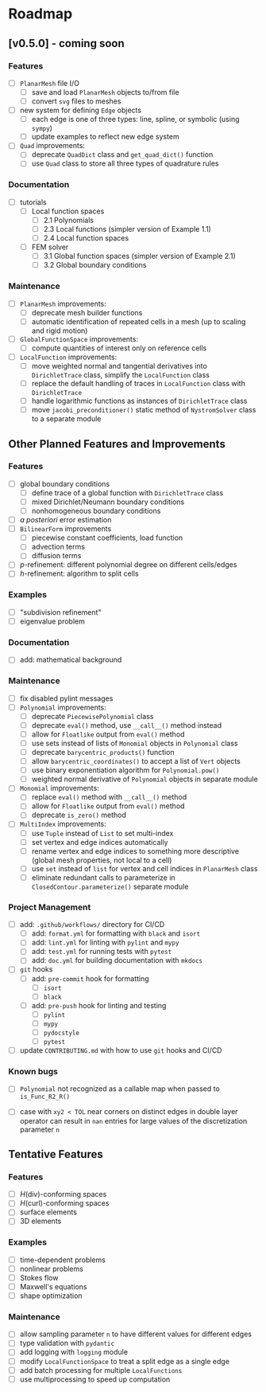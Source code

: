 # Roadmap

## [v0.5.0] - coming soon

### Features
- [ ] `PlanarMesh` file I/O
  - [ ] save and load `PlanarMesh` objects to/from file
  - [ ] convert `svg` files to meshes
- [ ] new system for defining `Edge` objects
  - [ ] each edge is one of three types: line, spline, or symbolic (using `sympy`)
  - [ ] update examples to reflect new edge system
- [ ] `Quad` improvements:
  - [ ] deprecate `QuadDict` class and `get_quad_dict()` function
  - [ ] use `Quad` class to store all three types of quadrature rules

### Documentation
- [ ] tutorials
    - [ ] Local function spaces
        - [ ] 2.1 Polynomials
        - [ ] 2.3 Local functions (simpler version of Example 1.1)
        - [ ] 2.4 Local function spaces
    - [ ] FEM solver
        - [ ] 3.1 Global function spaces (simpler version of Example 2.1)
        - [ ] 3.2 Global boundary conditions

### Maintenance
- [ ] `PlanarMesh` improvements:
  - [ ] deprecate mesh builder functions
  - [ ] automatic identification of repeated cells in a mesh (up to scaling
    and rigid motion)
- [ ] `GlobalFunctionSpace` improvements:
  - [ ] compute quantities of interest only on reference cells
- [ ] `LocalFunction` improvements:
  - [ ] move weighted normal and tangential derivatives into `DirichletTrace`
  class, simplify the `LocalFunction` class
  - [ ] replace the default handling of traces in `LocalFunction` class with `DirichletTrace`
  - [ ] handle logarithmic functions as instances of `DirichletTrace` class
  - [ ] move `jacobi_preconditioner()` static method of `NystromSolver` class to a separate module

## Other Planned Features and Improvements

### Features
- [ ] global boundary conditions
    - [ ] define trace of a global function with `DirichletTrace` class
    - [ ] mixed Dirichlet/Neumann boundary conditions
    - [ ] nonhomogeneous boundary conditions
- [ ] *a posteriori* error estimation
- [ ] `BilinearForm` improvements
    - [ ] piecewise constant coefficients, load function
    - [ ] advection terms
    - [ ] diffusion terms
- [ ] $p$-refinement: different polynomial degree on different cells/edges
- [ ] $h$-refinement: algorithm to split cells

### Examples
- [ ] "subdivision refinement"
- [ ] eigenvalue problem

### Documentation
- [ ] add: mathematical background

### Maintenance
- [ ] fix disabled pylint messages
- [ ] `Polynomial` improvements:
  - [ ] deprecate `PiecewisePolynomial` class
  - [ ] deprecate `eval()` method, use `__call__()` method instead
  - [ ] allow for `Floatlike` output from `eval()` method
  - [ ] use sets instead of lists of `Monomial` objects in `Polynomial` class
  - [ ] deprecate `barycentric_products()` function
  - [ ] allow `barycentric_coordinates()` to accept a list of `Vert` objects
  - [ ] use binary exponentiation algorithm for `Polynomial.pow()`
  - [ ] weighted normal derivative of `Polynomial` objects in separate module
- [ ] `Monomial` improvements:
  - [ ] replace `eval()` method with `__call__()` method
  - [ ] allow for `Floatlike` output from `eval()` method
  - [ ] deprecate `is_zero()` method
- [ ] `MultiIndex` improvements:
  - [ ] use `Tuple` instead of `List` to set multi-index
  - [ ] set vertex and edge indices automatically
  - [ ] rename vertex and edge indices to something more descriptive (global mesh
  properties, not local to a cell)
  - [ ] use `set` instead of `list` for vertex and cell indices in `PlanarMesh`
  class
  - [ ] eliminate redundant calls to parameterize in `ClosedContour.parameterize()`
  separate module

### Project Management
- [ ] add: `.github/workflows/` directory for CI/CD
  - [ ] add: `format.yml` for formatting with `black` and `isort`
  - [ ] add: `lint.yml` for linting with `pylint` and `mypy`
  - [ ] add: `test.yml` for running tests with `pytest`
  - [ ] add: `doc.yml` for building documentation with `mkdocs`
- [ ] `git` hooks
  - [ ] add: `pre-commit` hook for formatting
    - [ ] `isort`
    - [ ] `black`
  - [ ] add: `pre-push` hook for linting and testing
    - [ ] `pylint`
    - [ ] `mypy`
    - [ ] `pydocstyle`
    - [ ] `pytest`
- [ ] update `CONTRIBUTING.md` with how to use `git` hooks and CI/CD

### Known bugs
- [ ] `Polynomial` not recognized as a callable map when passed to
  `is_Func_R2_R()`
- [ ] case with `xy2 < TOL` near corners on distinct edges in double layer
  operator can result in `nan` entries for large values of the discretization
  parameter `n`


## Tentative Features

### Features
- [ ] $H$(div)-conforming spaces
- [ ] $H$(curl)-conforming spaces
- [ ] surface elements
- [ ] 3D elements

### Examples
- [ ] time-dependent problems
- [ ] nonlinear problems
- [ ] Stokes flow
- [ ] Maxwell's equations
- [ ] shape optimization

### Maintenance
- [ ] allow sampling parameter `n` to have different values for different edges
- [ ] type validation with `pydantic`
- [ ] add logging with `logging` module
- [ ] modify `LocalFunctionSpace` to treat a split edge as a single edge
- [ ] add batch processing for multiple `LocalFunctions`
- [ ] use multiprocessing to speed up computation
